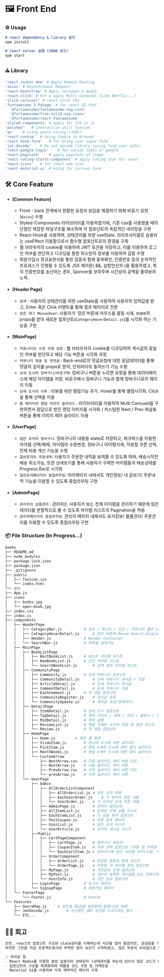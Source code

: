 # 🖼 Front End



### ⚙️ Usage

```markdown
# react dependency & library 설치
npm install

# react server 실행 (3000 포트)
npm start
```



###  ⛪️ Library

```bash
'react-router-dom' # Apply Domain Routing
'axios' # Asynchronous Request
'react-bootstrap' # Apply Carousel & modal
'react-slick' # For a apply Multi Carousel (Like Netflix...)
'slick-carousel' # react-slcik CSS
'fontawesome 3 Pakage' # for react UI font
  '@fortawesome/fontawesome-svg-core'
  '@fortawesome/free-solid-svg-icons'
  '@fortawesome/react-fontawesome'
'styled-components' # apply for CSS in js
'poished'   # interactive utill funcion
'qs'    # using query string (사용x)
'react-cookie'  # Using Cookie in Browser
'react-hook-form'   # for Using user input form
'jwt-decode'    # Do jwt decode library (using find user info)
'react-google-login'    # for social login of google
'react-paginate'    # apply paginate of items
'react-rating-starts-component' # apply rating star for react
'react-icons'   # for react web icon
'react-material-ui'	# using for various Form
```



## 🛠  Core Feature

- #### [Common Feature]

  - Front - back 관계에서 원활한 요청과 응답을 해결하기 위해 비동기 요청(`Axios`) 수행
  - Styled-Components 라이브러리를 이용하였기에, 기존 css를 사용했을 때의 단점인 복잡한 파일구조를 해소하며 각 컴포넌트의 독립적인 네이밍을 구현
  - React-Hook을 사용하여, 상태관리를 위한 useState, 라이프사이클로 응용되는 useEffect 이용함으로서 함수형 컴포넌트로의 환경을 구축
  - 웹 브라우저의 cookie를 이용하여 JWT 토큰을 저장하고, 이를 이용하여 로그인 여부를 판단하고 디코딩을 통한 최소한의 정보를 이용하여 검증 수행
  - 회원가입시 정규표현식을 통한 검증과 함께 중복확인, 인증번호 등의 순차적인 프로세스가 진행될 수 있도록 JSX 제어문( &&, 삼항연산자 )을 활용하였고, 특히 인증번호를 송신하는 경우, Spinner를 보여주며 시간상의 공백을 줄여보려 노력..

- #### [Header Page]

  - `검색` : 사용자의 상태관리를 위한 useState를 사용하여 사용자의 입력값을 받고, Enter 혹은 Click 이벤트를 통해 결과 페이지로 전환
  - `장르 태그 MouseOver`: 사용자가 '장르'버튼에 마우스를 올릴 시에, state의 props를 받아 새로운 컴포넌트(`CategoryHoverDetail.js`)를 시각화 하는 기능을 구현

- #### [MainPage]

  - `커뮤니티의 수정 삭제 검증` : 웹 브라우저의 cookie를 디코딩하여 게시글의 동일인 여부를 판단하고 해당 기능 버튼을 시각화 과정
  - `커뮤니티 댓글 및 댓댓글` :  Back-end로의 댓글요청에 대한 응답데이터를 통해 댓글의 깊이를 props로 받아, 단위마다의 들여쓰기 기능 수행
  - `상세 도서의 장바구니/바로구매`: 장바구니 버튼을 누르면 요청을 통해 데이터베이스에 해당 아이템을 저장, 바로구매시 장바구니 기능과 함께 장바구니로의 페이지 이동
  - `상세 도서의 리뷰` : 리뷰를 위한 별점기능 추가, Hover를 통해 별점시각화, Click을 통해 선택을 이용
  - `홈 페이지의 랜덤 이미지 슬라이드` : 라이브러리를 이용하여 Multi Carousel를 구현하면서 응답으로 받은 랜덤 이미지를 시각화 / 커스텀한 Next / Prev 화살표 버튼을 통해 이미지 제어 슬라이드 이용

- #### [UserPage]

  - `일반 유저의 장바구니`: 장바구니의 내용을 state로 저장하고, 체크박스를 이용한 아이템 선택/해제, 아이템의 수량변경, 장바구니 아이템삭제, 적용할 쿠폰 선택, 전체 비용 계산 기능을 수행 
  - `일반유저의 주문내역`: 사용자가 주문한 내역을 보여줄 수 있도록 하며, 배송시작전 배송 취소가능, 또한 상세보기를 통해 사용자가 구매한 아이템들과 배송상태를 Progress Bar로 시각화
  - `일반유저페이지의 중첩라우팅`: 마이페이지 내에서도 개인정보/ 내 글보기/ 주문내역 기능을 이용할 수 있도록 중첩라우팅 구현

- #### [AdminPage]

  - `관리자의 상품관리` : 관리자는 사용자가 보는 전체 아이템을 관리하기 떄문에 많은 데이터를 분할적으로 볼 수 있도록 아이템 리스트의 Pagination을 적용
  - `관리자페이지의 중첩라우팅`: 관리자 페이지 내에서도 유저정보/ 물품관리/ 주문관리를 이용할 수 있도록 중첩라우팅 구현



### 📦 File Structure (In Progress...)

```bash
books
├── README.md
├── node_modules
├── package-lock.json
├── package.json
├── .gitignore
├── public
│ 	├── favicon.ico
│ 	└── index.html
└── src
├── App.js
├── icons
│	├── books.jpg
│ 	└── open-book.jpg
├── index.css
├── index.js
├── components
│	├── HeaderPage
│	│	├── CategoryBar.js			# 장르 / 베스트 / 신간 / 커뮤니티 별로 Link되는 컴포넌트
│	│	├── CategoryHoverDetail.js		# 장르 버튼에 Mouse Over시 display되는 컴포넌트
│	│	├── Header.js				# Header Container
│	│	└── SearchBar.js			# 제목별 검색기능
│	├── MainPage
│	│	├── BookListPage
│	│	│	├── BestBookList.js		# 베스트 아이템 리스트
│	│	│	├── NewBookList.js		# 신간 아이템 리스트
│	│	│	└── SearchBookList.js		# 검색 결과 아이템 리스트
│	│	├── CommunityPage
│	│	│	├── Community.js		# 전체 커뮤니티 컴포넌트
│	│	│	├── CommunityDetail.js		# 상세 커뮤니티 게시글 + 댓글 
│	│	│	├── ArticleDetail.js		# 상세 커뮤니티 게시글
│	│	│	├── CommentDetail.js		# 상세 커뮤니티 댓글
│	│	│	├── EachComment.js		# 각 댓글 컴포넌트
│	│	│	├── CommunityRegister.js	# 게시글 등록
│	│	│	└── CommunityUpdate.js		# 게시글 수정(업데이트)
│	│	├── DetailPage
│	│	│	├── ItemDetail.js		# 상세 도서 컴포넌트
│	│	│	├── TopDetail.js		# 책의 이미지 / 제목 / 저자 / 출판사 / 가격 / 재고 + 장바구니 / 바로구매
│	│	│	├── MidDetail.js		# 책의 설명
│	│	│	├── ReviewList.js		# 책을 구매한 유저의 댓글 및 평점 리스트
│	│	│	└── Review.js			# 각 댓글 컴포넌트
│	│	├── HomePage
│	│	│	├── Home.js			# 메인 홈 화면
│	│	│	├── SlideItem.js		# 하나의 도서에 대한 슬라이드
│	│	│	├── PickItem.js			# 랜덤 4개의 도서에 대한 멀티 슬라이드
│	│	│	├── MonthBooks.js		# 랜덤 4개의 도서에 대한 멀티 슬라이드
│	│	│	└── CustomArrow
│	│	│		├── NextArrow.css	# 다음 슬라이드 제어 버튼 CSS		
│	│	│		├── NextArrow.js	# 다음 슬라이드 제어 버튼
│	│	│		├── PrevArrow.css	# 이전 슬라이드 제어 버튼 CSS
│	│	│		└── prevArrow.js	# 이전 슬라이드 제어 버튼
│	│	└── UserPage
│	│		├── Admin
│	│		│	├── AllOrderListComponent
│	│		│	│	├── AllOrderList.js	# 모든 유저 목록
│	│		│	│	├── EachUserOrder.js	# 각 유저의 주문 내용
│	│		│	│	└── UserOrder.js	# 각 유저의 상세 주문 내용
│	│		│	├── AdminPage.js		# 관리자 컴포넌트
│	│		│	├── AllItemList.js		# 등록된 전체 상품 리스트
│	│		│	├── EachItemList.js		# 각 상품 제어 컴포넌트
│	│		│	├── PostCoupon.js		# 쿠폰 등록 페이지
│	│		│	├── UserList.js			# 모든 유저 리스트	
│	│		│	└── UserArticle.js		# 유저의 게시글 리스트
│	│		├──Public
│	│		│	├── CartPageComponent
│	│		│	│	├── CartPage.js		# 장바구니 페이지
│	│		│	│	├── CouponItem.js	# 쿠폰 선택 컴포넌트 (적용 및 미적용 금액 보여주기) 
│	│		│	│	└── EachCartItem.js	# 장바구니에 담긴 아이템 조작(수량, 체크박스) 컴포넌트
│	│		│	├── OrderComponent
│	│		│	│	├── OrderList.js	# 주문한 목록의 항목 리스트
│	│		│	│	└── OrderPage.js	# 주문한 각 아이템 정보 컴포넌트
│	│		│	├── MyPage.js			# 개인정보 전체 컴포넌트
│	│		│	├── MyPost.js			# 개인이 등록한 게시글을 보는 컴포넌트
│	│		│	└── UserInfo.js			# 개인 정보 컴포넌트
│	│		├── LoginPage			# 로그인 페이지
│	│		└── SignupPage			# 회원가입 페이지
│	└── FooterPage
│		└── Footer.js				# Footer
└── Features
	├── GenreMap.js		# 장르별 ID값을 장르항목(항목)으로 변환
	├── JwtDecode.js		# 수신받은 JWT 토큰을 디코드하는 함수
	└── ETC...
```



## 🤜🤛 회고

```markdown
초반, react의 컴포넌트 구조와 state관리를 이해하는데 시간을 많이 들였지만, 궁금증을 가지고 배우려고 노력하니 점점 알아가는게 많아졌다. 
하지만 그만큼 지금 프로젝트에서의 부족한 점이 보이기 시작하였고, 많은 부분이 아쉬움으로 남았다.

💥 아쉬운 점
- React Redux를 이용한 중앙 집중식의 상태관리 (상태관리를 하는데 있어서 많은 코드가 낭비된다고 느껴졌음)
- 컴포넌트의 구조를 체계화하여 재활용 코드 구현 및 리팩토링
- Material UI를 이용하여 더욱 매력적인 페이지 구축
```







